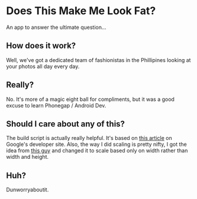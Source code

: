 # Does This Make Me Look Fat?

An app to answer the ultimate question...

## How does it work?

Well, we've got a dedicated team of fashionistas in the Phillipines
looking at your photos all day every day.

## Really?

No.  It's more of a magic eight ball for compliments, but it was a good
excuse to learn Phonegap / Android Dev.

## Should I care about any of this?

The build script is actually really helpful.  It's based on [this
article](http://developer.android.com/tools/publishing/app-signing.html)
on Google's developer site.  Also, the way I did scaling is pretty
nifty, I got the idea from [this guy](http://ryangillespie.com/phonegap.php) and changed it to scale based only on width rather than width and height.

## Huh?

Dunworryaboutit.
